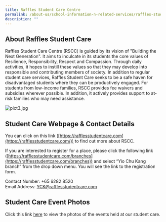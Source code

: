 ```yaml
---
title: Raffles Student Care Centre
permalink: /about-us/school-information-n-related-services/raffles-student-care-centre
description: ""
---
```

About Raffles Student Care
--------------------------

  

Raffles Student Care Centre (RSCC) is guided by its vision of "Building the Next Generation". It aims to inculcate in its students the core values of Resilience, Responsibility, Respect and Compassion. Through daily activities, it hopes to instill these values so that they may develop into responsible and contributing members of society. In addition to regular student care services, Raffles Student Care seeks to be a safe haven for disadvantaged students where they can be productively engaged. For students from low-income families, RSCC provides fee waivers and subsidies wherever possible. In addition, it actively provides support to at-risk families who may need assistance.

  
![pict3.jpg](https://yiochukangpri.moe.edu.sg/qql/slot/u746/Raffles%20Student%20Care/pict3.jpg)

Student Care Webpage & Contact Details
--------------------------------------

  
You can click on this link ([https://rafflesstudentcare.com](https://rafflesstudentcare.com/)) to find out more about RSCC.   
  
If you are interested to register for a place, please click the following link ([https://rafflesstudentcare.com/branches](https://rafflesstudentcare.com/branches)) and select “Yio Chu Kang branch” from the drop down menu. You will see the link to the registration form.  
  

[](mailto:YCK@rafflesstudentcare.com)

Contact Number: +65 6282 8520   
Email Address: YCK@rafflesstudentcare.com  

Student Care Event Photos
-------------------------

Click this link [here](https://www.facebook.com/pg/RafflesStudentCare/photos/?tab=album&album_id=2925219947490334&ref=page_internal) to view the photos of the events held at our student care.